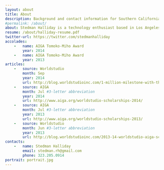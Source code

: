 ```yaml
---
layout: about
title: About
description: Background and contact information for Southern California based graphic and multimedia designer Stedman Halliday
#permalink: /about/
about: Stedman Halliday is a technology enthusiast based in Los Angeles, California. His [projects](/) and work to-date have involved creative direction, design, and development across multiple media, with a focus on identity systems, web media, and digital products. He enjoys working in both team and freelance settings to create thoughtful work that charts a diverse set of interests and social missions (from culture, to education, to clean energy). After earning a Bachelor of Fine Arts in Graphic Design and a minor in Digital Arts at [California Institute of the Arts](http://calarts.edu){:target="_blank"} and working with an amazingly talented team at [Kadenze](http://kadenze.com){:target="_blank"} to launch a revolutionary arts education platform, Stedman set his sights on world travel and further immersion into the world of technology entrepreneurship to learn and build new things.
resume: /about/halliday-resume.pdf
twitter-url: https://twitter.com/stedmanhalliday
accolades:
    -   name: AIGA Tomoko-Miho Award
        year: 2014
    -   name: AIGA Tomoko-Miho Award
        year: 2013
articles:
    -   source: Worldstudio
        month: Sep
        year: 2014
        url: http://blog.worldstudioinc.com/1-million-milestone-with-the-2014-15-worldstudio-aiga-scholarship-winners/
    -   source: AIGA
        month: Jul #3-letter abbreviation
        year: 2014
        url: http://www.aiga.org/worldstudio-scholarships-2014/
    -   source: AIGA
        month: Jul #3-letter abbreviation
        year: 2013
        url: http://www.aiga.org/worldstudio-scholarships-2013/
    -   source: Worldstudio
        month: Jun #3-letter abbreviation
        year: 2013
        url: http://blog.worldstudioinc.com/2013-14-worldstudio-aiga-scholarship-winners/#more-2247
contacts:
    -   name: Stedman Halliday
        email: stedman.rh@gmail.com
        phone: 323.205.0914
portrait: portrait.jpg
---
```


